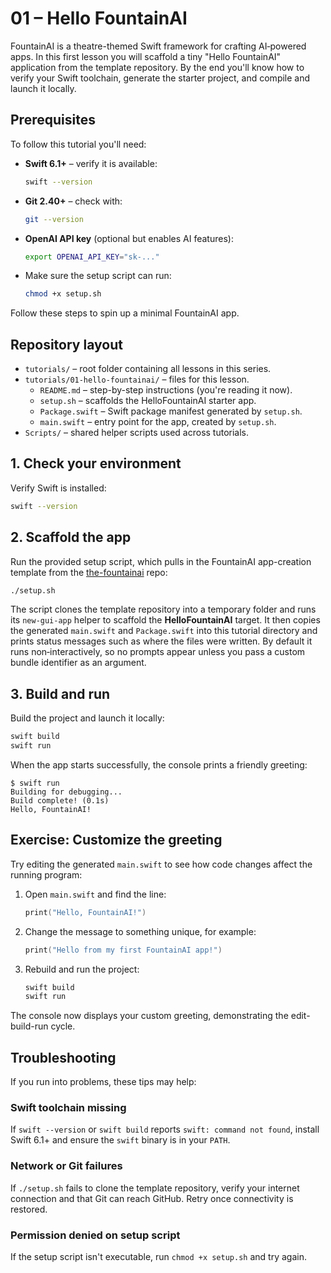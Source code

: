 # 01 – Hello FountainAI

FountainAI is a theatre-themed Swift framework for crafting AI‑powered apps.
In this first lesson you will scaffold a tiny "Hello FountainAI" application
from the template repository. By the end you'll know how to verify your Swift
toolchain, generate the starter project, and compile and launch it locally.

## Prerequisites

To follow this tutorial you'll need:

- **Swift 6.1+** – verify it is available:
  ```bash
  swift --version
  ```
- **Git 2.40+** – check with:
  ```bash
  git --version
  ```
- **OpenAI API key** (optional but enables AI features):
  ```bash
  export OPENAI_API_KEY="sk-..."
  ```
- Make sure the setup script can run:
  ```bash
  chmod +x setup.sh
  ```

Follow these steps to spin up a minimal FountainAI app.

## Repository layout

- `tutorials/` – root folder containing all lessons in this series.
- `tutorials/01-hello-fountainai/` – files for this lesson.
  - `README.md` – step-by-step instructions (you're reading it now).
  - `setup.sh` – scaffolds the HelloFountainAI starter app.
  - `Package.swift` – Swift package manifest generated by `setup.sh`.
  - `main.swift` – entry point for the app, created by `setup.sh`.
- `Scripts/` – shared helper scripts used across tutorials.

## 1. Check your environment
Verify Swift is installed:

```bash
swift --version
```

## 2. Scaffold the app
Run the provided setup script, which pulls in the FountainAI app-creation template from the [the-fountainai](https://github.com/Fountain-Coach/the-fountainai) repo:

```bash
./setup.sh
```

The script clones the template repository into a temporary folder and runs its
`new-gui-app` helper to scaffold the **HelloFountainAI** target. It then copies
the generated `main.swift` and `Package.swift` into this tutorial directory and
prints status messages such as where the files were written. By default it runs
non‑interactively, so no prompts appear unless you pass a custom bundle
identifier as an argument.

## 3. Build and run
Build the project and launch it locally:

```bash
swift build
swift run
```

When the app starts successfully, the console prints a friendly greeting:

```text
$ swift run
Building for debugging...
Build complete! (0.1s)
Hello, FountainAI!
```
## Exercise: Customize the greeting

Try editing the generated `main.swift` to see how code changes affect the running program:

1. Open `main.swift` and find the line:
   ```swift
   print("Hello, FountainAI!")
   ```
2. Change the message to something unique, for example:
   ```swift
   print("Hello from my first FountainAI app!")
   ```
3. Rebuild and run the project:
   ```bash
   swift build
   swift run
   ```
The console now displays your custom greeting, demonstrating the edit-build-run cycle.

## Troubleshooting

If you run into problems, these tips may help:

### Swift toolchain missing
If `swift --version` or `swift build` reports `swift: command not found`, install Swift 6.1+ and ensure the `swift` binary is in your `PATH`.

### Network or Git failures
If `./setup.sh` fails to clone the template repository, verify your internet connection and that Git can reach GitHub. Retry once connectivity is restored.

### Permission denied on setup script
If the setup script isn't executable, run `chmod +x setup.sh` and try again.
